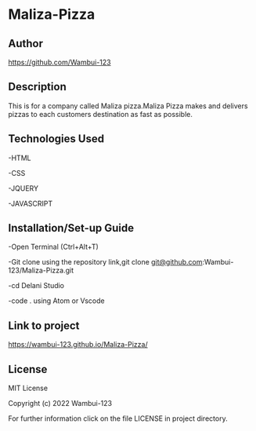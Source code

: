 # Maliza-Pizza
## Author
https://github.com/Wambui-123
## Description
This is for a company called Maliza pizza.Maliza Pizza makes and delivers pizzas to each customers destination as fast as possible. 

## Technologies Used 
-HTML

-CSS

-JQUERY

-JAVASCRIPT

## Installation/Set-up Guide
-Open Terminal (Ctrl+Alt+T)

-Git clone using the repository link,git clone git@github.com:Wambui-123/Maliza-Pizza.git

-cd Delani Studio 

-code . using Atom or Vscode

## Link to project
https://wambui-123.github.io/Maliza-Pizza/

## License 
MIT License

Copyright (c) 2022 Wambui-123 

For further information click on the file LICENSE in project directory.

